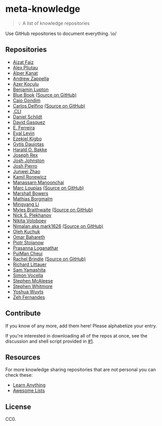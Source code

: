 # meta-knowledge

> 💡 A list of knowledge repositories

Use GitHub repositories to document everything. \o/

## Repositories

- [Aizat Faiz](https://github.com/aizatto/gitbook-public)
- [Alex Pliutau](https://github.com/plutov/notebook)
- [Alper Kanat](https://github.com/tunix/notebook)
- [Andrew Zappella](https://github.com/azappella/knowledge)
- [Azer Koçulu](https://github.com/azer/notebook)
- [Benjamin Lupton](https://github.com/balupton/learnings)
- [Blue Book](https://lyz-code.github.io/blue-book) [\(Source on GitHub\)](https://github.com/lyz-code/blue-book)
- [Caio Gondim](https://github.com/caiogondim/knowledge)
- [Carlos Delfino](https://carlosdelfino.github.io) [\(Source on GitHub\)](https://github.com/CarlosDelfino/carlosdelfino.github.com)
- [.CLI](https://github.com/dotcli/knowledge)
- [Daniel Schildt](https://github.com/d2s/knowledge)
- [David Gasquez](https://github.com/davidgasquez/handbook)
- [E. Ferreira](https://github.com/slowernews/notebook)
- [Eyal Levin](https://github.com/eyalev/notes)
- [Ezekiel Kigbo](https://github.com/theatlasroom/tidbits)
- [Gytis Daujotas](https://github.com/gytdau/directory)
- [Harald O. Bakke](https://github.com/bakke92/hwiki)
- [Joseph Rex](https://github.com/josephrexme/knowledge)
- [Josh Johnston](https://github.com/joshwnj/knowledge)
- [Josh Pierro](https://github.com/joshpierro/knowledge)
- [Junwei Zhao](https://github.com/wahyd4/knowledge-mind-mapping)
- [Kamil Ronewicz](https://github.com/galileo/knowledge)
- [Manassarn Manoonchai](https://github.com/narze/knowledge)
- [Marc Loupias](http://memo-dev.marc-loupias.fr/) [\(Source on GitHub\)](https://github.com/MarcLoupias/memo-dev)
- [Marshall Bowers](https://github.com/maxdeviant/knowledge)
- [Mathias Borgmalm](https://github.com/MateBoy/knowledge-base)
- [Mingyang Li](https://github.com/tslmy/know)
- [Myles Braithwaite](https://wiki.mylesb.ca/) [\(Source on GitHub\)](https://github.com/myles/wiki)
- [Nick S. Plekhanov](https://github.com/nicksp/til)
- [Nikita Voloboev](https://github.com/nikitavoloboev/knowledge)
- [Nimalan aka mark1626](https://mark1626.github.io/knowledge/) [\(Source on GitHub\)](https://github.com/mark1626/knowledge)
- [Oleh Kuchuk](https://github.com/hzlmn/week-learning)
- [Omar Bahareth](https://github.com/obahareth/knowledge)
- [Piotr Stojanow](https://github.com/psto/episteme)
- [Prasanna Loganathar](https://github.com/prasannavl/knowledge)
- [PuiMan Cheui](https://github.com/aleen42/PersonalWiki)
- [Rachel Brindle](https://knowledge.rachelbrindle.com/) [\(Source on GitHub\)](https://github.com/younata/personal_knowledge)
- [Richard Littauer](https://github.com/RichardLitt/knowledge)
- [Sam Yamashita](https://github.com/sotayamashita/knowledge)
- [Simon Vocella](https://github.com/voxsim/knowledge)
- [Stephen McAleese](https://github.com/smcaleese/directory)
- [Stephen Whitmore](https://github.com/noffle/wisdom)
- [Yoshua Wuyts](https://github.com/yoshuawuyts/knowledge)
- [Zeh Fernandes](https://github.com/zehfernandes/dailylog)

## Contribute

If you know of any more, add them here! Please alphabetize your entry.

If you're interested in downloading all of the repos at once, see the discussion and shell script provided in [#1](https://github.com/RichardLitt/meta-knowledge/issues/1).

## Resources

For more knowledge sharing repositories that are not personal you can check these:

- [Learn Anything](https://github.com/learn-anything/learn-anything)
- [Awesome Lists](https://github.com/sindresorhus/awesome)

## License

CC0.
